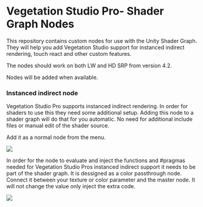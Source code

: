 # Vegetation Studio Pro- Shader Graph Nodes

This repository contains custom nodes for use with the Unity Shader Graph. 
They will help you add Vegetation Studio support for instanced indirect rendering, touch react and other custom features. 

The nodes should work on both LW and HD SRP from version 4.2. 

Nodes will be added when available. 

<h3><b>Instanced indirect node</b></h3>
Vegetation Studio Pro supports instanced indirect rendering. In order for shaders to use this they need some additional setup.
Adding this node to a shader graph will do that for you automatic. No need for additional include files or manual edit of the shader source. 

Add it as a normal node from the menu. 

<img src="https://www.awesometech.no/wp-content/uploads/2018/11/Image-860.png"/>

In order for the node to evaluate and inject the functions and #pragmas needed for Vegetation Studio Pros instanced indirect support it needs to be part of the shader graph. It is dessigned as a color passthrough node. Connect it between your texture or color parameter and the master node. It will not change the value only inject the extra code. 

<img src="https://www.awesometech.no/wp-content/uploads/2018/11/Image-859.png"/>


